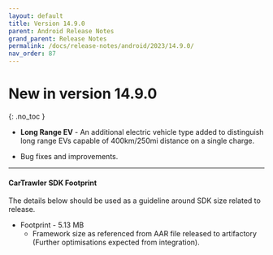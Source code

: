 ```yaml
---
layout: default
title: Version 14.9.0
parent: Android Release Notes
grand_parent: Release Notes
permalink: /docs/release-notes/android/2023/14.9.0/
nav_order: 87
---
```


# New in version 14.9.0

{: .no_toc }

* **Long Range EV** - An additional electric vehicle type added to distinguish long range EVs capable of 400km/250mi distance on a single charge.
  
* Bug fixes and improvements.

---
#### CarTrawler SDK Footprint
The details below should be used as a guideline around SDK size related to release.
* Footprint - 5.13 MB
  * Framework size as referenced from AAR file released to artifactory (Further optimisations expected from integration).
